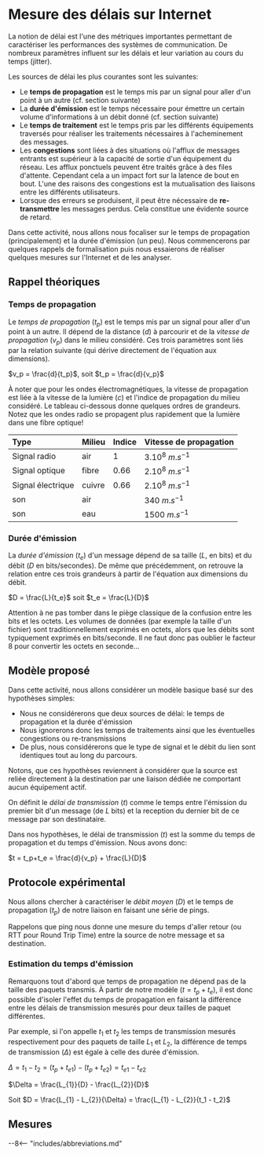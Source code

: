 # Mesure des délais sur Internet

La notion de délai est l'une des métriques importantes
permettant de caractériser les performances des systèmes de
communication. De nombreux paramètres influent sur les délais et leur
variation au cours du temps (jitter).

Les sources de délai les plus courantes sont les suivantes:

* Le **temps de propagation** est le temps mis par un signal pour aller
  d'un point à un autre (cf. section suivante)
* La **durée d'émission** est le temps nécessaire pour émettre un
  certain volume d'informations à un débit donné (cf. section suivante)
* Le **temps de traitement** est le temps pris par les différents
  équipements traversés pour réaliser les traitements nécessaires à
  l'acheminement des messages.
* Les **congestions** sont liées à des situations où l'afflux de
  messages entrants est supérieur à la capacité de sortie d'un
  équipement du réseau. Les afflux ponctuels peuvent être traités grâce
  à des files d'attente. Cependant cela a un impact fort sur la latence
  de bout en bout. 
  L'une des raisons des congestions est la mutualisation des liaisons 
  entre les différents utilisateurs.
* Lorsque des erreurs se produisent, il peut être nécessaire de
  **re-transmettre** les messages perdus. Cela constitue une évidente
  source de retard. 

Dans cette activité, nous allons nous focaliser sur le temps de
propagation (principalement) et la durée d'émission (un peu). Nous
commencerons par quelques rappels de formalisation puis nous essaierons
de réaliser quelques mesures sur l'Internet et de les analyser. 

## Rappel théoriques

### Temps de propagation

Le *temps de propagation* ($t_p$) est le temps mis par un signal pour
aller d'un point à un autre. Il dépend de la distance ($d$) à parcourir
et de la *vitesse de propagation* ($v_p$) dans le milieu considéré. Ces
trois paramètres sont liés par la relation suivante (qui dérive
directement de l'équation aux dimensions).

$v_p = \frac{d}{t_p}$, soit $t_p = \frac{d}{v_p}$

À noter que pour les ondes électromagnétiques, la vitesse de propagation
est liée à la vitesse de la lumière ($c$) et l'indice de propagation du
milieu considéré. Le tableau ci-dessous donne quelques ordres de
grandeurs. Notez que les ondes radio se propagent plus rapidement que la
lumière dans une fibre optique!

   
Type              |   Milieu   |   Indice   |  Vitesse de propagation 
:-----------------|------------| -----------| -----------
Signal radio      |  air       |     1      |  $3.10^{8}~m.s^{-1}$
Signal optique    |  fibre     |     0.66   |  $2.10^{8}~m.s^{-1}$
Signal électrique |  cuivre    |     0.66   |  $2.10^{8}~m.s^{-1}$
son               |  air       |            |  $340~m.s^{-1}$
son               |  eau       |            |  $1500~m.s^{-1}$


### Durée d'émission

La *durée d'émission* ($t_e$) d'un message dépend de sa taille ($L$, en
bits) et du débit ($D$ en bits/secondes). De même que précédemment, on
retrouve la relation entre ces trois grandeurs à partir de l'équation 
aux dimensions du débit.

$D = \frac{L}{t_e}$ soit $t_e = \frac{L}{D}$

Attention à ne pas tomber dans le piège classique de la confusion entre
les bits et les octets. Les volumes de données (par exemple la taille
d'un fichier) sont traditionnellement exprimés en octets, alors que les 
débits sont typiquement exprimés en bits/seconde. Il ne faut donc pas 
oublier le facteur 8 pour convertir les octets en seconde...



## Modèle proposé

Dans cette activité, nous allons considérer un modèle basique basé sur 
des hypothèses simples:

* Nous ne considérerons que deux sources de délai: le temps de
  propagation et la durée d'émission
* Nous ignorerons donc les temps de traitements ainsi que les
  éventuelles congestions ou re-transmissions
* De plus, nous considérerons que le type de signal et le débit du lien
  sont identiques tout au long du parcours.

Notons, que ces hypothèses reviennent à considérer que la source est
reliée directement à la destination par une liaison dédiée ne comportant
aucun équipement actif.

On définit le *délai de transmission* ($t$) comme le temps entre
l'émission du premier bit d'un message (de $L$ bits) et la reception du
dernier bit de ce message par son destinataire.

Dans nos hypothèses, le délai de transmission ($t$) est la somme du
temps de propagation et du temps d'émission. Nous avons donc:

$t = t_p+t_e =  \frac{d}{v_p} + \frac{L}{D}$



## Protocole expérimental

Nous allons chercher à caractériser le *débit moyen* ($D$) et le temps
de propagation ($t_p$) de notre liaison en faisant une série de pings.

Rappelons que ping nous donne une mesure du temps d'aller retour (ou RTT
pour Round Trip Time) entre la source de notre message et sa
destination.


### Estimation du temps d'émission

Remarquons tout d'abord que temps de propagation ne dépend pas de la
taille des paquets transmis. À partir de notre modèle ($t = t_p+t_e$),
il est donc possible d'isoler l'effet du temps de propagation en faisant
la différence entre les délais de transmission mesurés pour deux tailles
de paquet différentes.
 
Par exemple, si l'on appelle $t_{1}$ et $t_{2}$ les temps de
transmission mesurés respectivement pour des paquets de taille $L_1$ et
$L_2$, la différence de temps de transmission ($\Delta$) est égale à
celle des durée d'émission.

$\Delta  = t_{1} - t_{2} = (t_p + t_{e1}) - (t_p + t_{e2}) = t_{e1}- t_{e2}$

$\Delta  = \frac{L_{1}}{D} - \frac{L_{2}}{D}$

Soit $D = \frac{L_{1} - L_{2}}{\Delta} = \frac{L_{1} - L_{2}}{t_1 - t_2}$

## Mesures






--8<-- "includes/abbreviations.md"